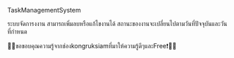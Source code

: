 TaskManagementSystem

ระบบจัดการงงาน
สามารถเพิ่มลบหรือแก้ไขงานได้
สถานะของงานจะเปลี่ยนไปตามวันที่ปัจจุบันและวันที่กำหนด


🙏🙏ขอขอบคุณความรู้จากช่องkongruksiamที่มาให้ความรู้ดีๆและFree❗🙏🙏
